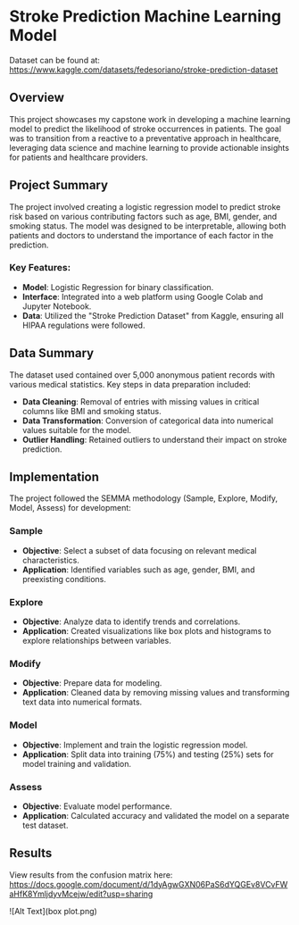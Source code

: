 # Stroke Prediction Machine Learning Model
Dataset can be found at: https://www.kaggle.com/datasets/fedesoriano/stroke-prediction-dataset

## Overview
This project showcases my capstone work in developing a machine learning model to predict the likelihood of stroke occurrences in patients. The goal was to transition from a reactive to a preventative approach in healthcare, leveraging data science and machine learning to provide actionable insights for patients and healthcare providers.

## Project Summary
The project involved creating a logistic regression model to predict stroke risk based on various contributing factors such as age, BMI, gender, and smoking status. The model was designed to be interpretable, allowing both patients and doctors to understand the importance of each factor in the prediction.

### Key Features:
- **Model**: Logistic Regression for binary classification.
- **Interface**: Integrated into a web platform using Google Colab and Jupyter Notebook.
- **Data**: Utilized the "Stroke Prediction Dataset" from Kaggle, ensuring all HIPAA regulations were followed.

## Data Summary
The dataset used contained over 5,000 anonymous patient records with various medical statistics. Key steps in data preparation included:
- **Data Cleaning**: Removal of entries with missing values in critical columns like BMI and smoking status.
- **Data Transformation**: Conversion of categorical data into numerical values suitable for the model.
- **Outlier Handling**: Retained outliers to understand their impact on stroke prediction.

## Implementation
The project followed the SEMMA methodology (Sample, Explore, Modify, Model, Assess) for development:

### Sample
- **Objective**: Select a subset of data focusing on relevant medical characteristics.
- **Application**: Identified variables such as age, gender, BMI, and preexisting conditions.

### Explore
- **Objective**: Analyze data to identify trends and correlations.
- **Application**: Created visualizations like box plots and histograms to explore relationships between variables.

### Modify
- **Objective**: Prepare data for modeling.
- **Application**: Cleaned data by removing missing values and transforming text data into numerical formats.

### Model
- **Objective**: Implement and train the logistic regression model.
- **Application**: Split data into training (75%) and testing (25%) sets for model training and validation.

### Assess
- **Objective**: Evaluate model performance.
- **Application**: Calculated accuracy and validated the model on a separate test dataset.

## Results
View results from the confusion matrix here: https://docs.google.com/document/d/1dyAgwGXN06PaS6dYQGEv8VCvFWaHfK8YmljdyvMcejw/edit?usp=sharing

![Alt Text](box plot.png)




